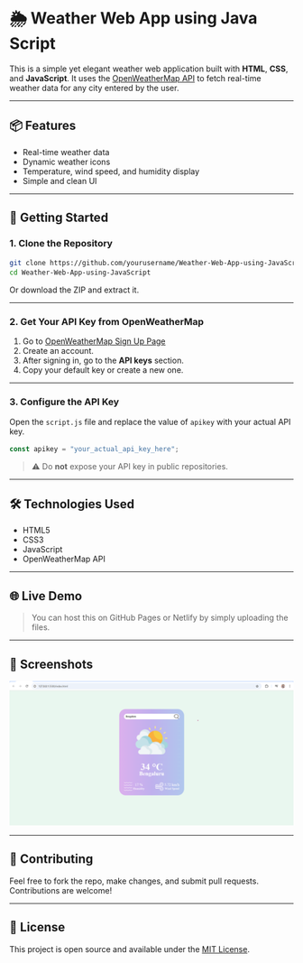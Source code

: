 # 🌦️ Weather Web App using Java Script

This is a simple yet elegant weather web application built with **HTML**, **CSS**, and **JavaScript**. It uses the [OpenWeatherMap API](https://openweathermap.org/api) to fetch real-time weather data for any city entered by the user.


---

## 📦 Features

- Real-time weather data
- Dynamic weather icons
- Temperature, wind speed, and humidity display
- Simple and clean UI

---

## 🚀 Getting Started

### 1. Clone the Repository

```bash
git clone https://github.com/yourusername/Weather-Web-App-using-JavaScript.git
cd Weather-Web-App-using-JavaScript
```

Or download the ZIP and extract it.

---

### 2. Get Your API Key from OpenWeatherMap

1. Go to [OpenWeatherMap Sign Up Page](https://home.openweathermap.org/users/sign_up)
2. Create an account.
3. After signing in, go to the **API keys** section.
4. Copy your default key or create a new one.

---

### 3. Configure the API Key

Open the `script.js` file and replace the value of `apikey` with your actual API key.

```js
const apikey = "your_actual_api_key_here";
```

> ⚠️ Do **not** expose your API key in public repositories.

---
## 🛠️ Technologies Used

- HTML5
- CSS3
- JavaScript
- OpenWeatherMap API

---

## 🌐 Live Demo

> You can host this on GitHub Pages or Netlify by simply uploading the files.

---

## 📸 Screenshots

![UI Screenshot](preview.png)

---

## 🤝 Contributing

Feel free to fork the repo, make changes, and submit pull requests. Contributions are welcome!

---

## 📄 License

This project is open source and available under the [MIT License](LICENSE).
